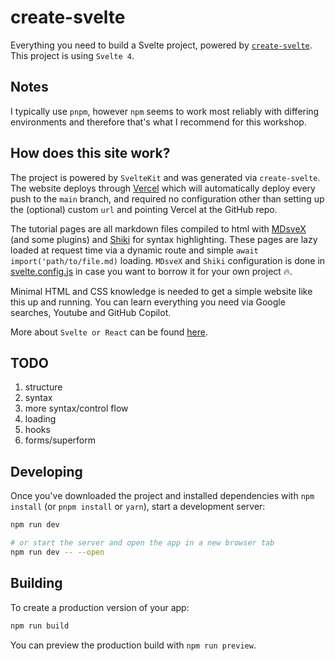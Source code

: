 # create-svelte

Everything you need to build a Svelte project, powered by [`create-svelte`](https://github.com/sveltejs/kit/tree/main/packages/create-svelte). This project is using `Svelte 4`.

## Notes

I typically use `pnpm`, however `npm` seems to work most reliably with differing environments and therefore that's what I recommend for this workshop.

## How does this site work?

The project is powered by `SvelteKit` and was generated via `create-svelte`. The website deploys through [Vercel](https://vercel.com) which will automatically deploy every push to the `main` branch, and required no configuration other than setting up the (optional) custom `url` and pointing Vercel at the GitHub repo.

The tutorial pages are all markdown files compiled to html with [MDsveX](https://github.com/pngwn/MDsveX) (and some plugins) and [Shiki](https://shiki.matsu.io/) for syntax highlighting. These pages are lazy loaded at request time via a dynamic route and simple `await import('path/to/file.md)` loading. `MDsveX` and `Shiki` configuration is done in [svelte.config.js](./svelte.config.js) in case you want to borrow it for your own project 🔥.

Minimal HTML and CSS knowledge is needed to get a simple website like this up and running. You can learn everything you need via Google searches, Youtube and GitHub Copilot.

More about `Svelte or React` can be found [here]().

## TODO

1. structure
2. syntax
3. more syntax/control flow
4. loading
5. hooks
6. forms/superform

## Developing

Once you've downloaded the project and installed dependencies with `npm install` (or `pnpm install` or `yarn`), start a development server:

```bash
npm run dev

# or start the server and open the app in a new browser tab
npm run dev -- --open
```

## Building

To create a production version of your app:

```bash
npm run build
```

You can preview the production build with `npm run preview`.
